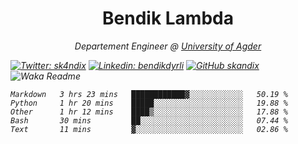 <h1 align="center"> Bendik Lambda </h1>
<p align="center"><em>Departement Engineer @ <a href="http://www.uia.no">University of Agder</a></p>



[![Twitter: sk4ndix](https://img.shields.io/twitter/follow/sk4ndix?style=social)](https://twitter.com/sk4ndix)
[![Linkedin: bendikdyrli](https://img.shields.io/badge/-bendikdyrli-blue?style=flat-square&logo=Linkedin&logoColor=white&link=https://www.linkedin.com/in/bendikdyrli/)](https://www.linkedin.com/in/bendikdyrli/)
[![GitHub skandix](https://img.shields.io/github/followers/skandix?label=follow&style=social)](https://github.com/skandix)
![Waka Readme](https://github.com/skandix/skandix/workflows/Waka%20Readme/badge.svg)


<!--START_SECTION:waka-->
```text
Markdown   3 hrs 23 mins   ████████████▓░░░░░░░░░░░░   50.19 % 
Python     1 hr 20 mins    █████░░░░░░░░░░░░░░░░░░░░   19.88 % 
Other      1 hr 12 mins    ████▒░░░░░░░░░░░░░░░░░░░░   17.88 % 
Bash       30 mins         ██░░░░░░░░░░░░░░░░░░░░░░░   07.44 % 
Text       11 mins         ▓░░░░░░░░░░░░░░░░░░░░░░░░   02.86 % 
```
<!--END_SECTION:waka-->
